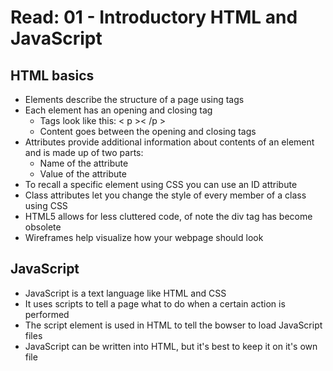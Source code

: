 # Read: 01 - Introductory HTML and JavaScript

## HTML basics
* Elements describe the structure of a page using tags
* Each element has an opening and closing tag
  * Tags look like this: < p >< /p >
  * Content goes between the opening and closing tags
* Attributes provide additional information about contents of an element and is made up of two parts:
  * Name of the attribute
  * Value of the attribute
* To recall a specific element using CSS you can use an ID attribute
* Class attributes let you change the style of every member of a class using CSS
* HTML5 allows for less cluttered code, of note the div tag has become obsolete
* Wireframes help visualize how your webpage should look

## JavaScript
* JavaScript is a text language like HTML and CSS
* It uses scripts to tell a page what to do when a certain action is performed
* The script element is used in HTML to tell the bowser to load JavaScript files
* JavaScript can be written into HTML, but it's best to keep it on it's own file
